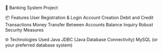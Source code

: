 🏦 Banking System Project

📦 Features
User Registration & Login
Account Creation
Debit and Credit Transactions
Money Transfer Between Accounts
Balance Inquiry
Robust Security Measures

🌐 Technologies Used
Java
JDBC (Java Database Connectivity)
MySQL (or your preferred database system)
